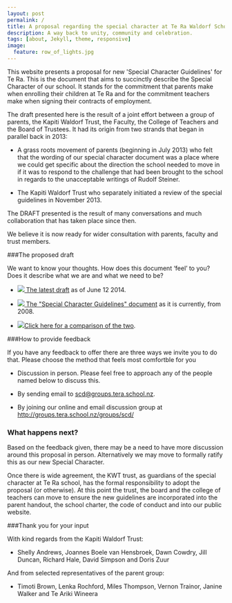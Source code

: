 ```yaml
---
layout: post
permalink: /
title: A proposal regarding the special character at Te Ra Waldorf School
description: A way back to unity, community and celebration.
tags: [about, Jekyll, theme, responsive]
image:
  feature: row_of_lights.jpg
---
```


This website presents a proposal for new 'Special Character Guidelines' for Te Ra. This is the document that aims to succinctly describe the Special Character of our school. It stands for the commitment that parents make when enrolling their children at Te Ra and for the commitment teachers make when signing their contracts of employment.

The draft presented here is the result of a joint effort between a group of parents, the Kapiti Waldorf Trust, the Faculty, the College of Teachers and the Board of Trustees. It had its origin from two strands that began in parallel back in 2013: 

- A grass roots movement of parents (beginning in July 2013) who felt that the wording of our special character document was a place where we could get specific about the direction the school needed to move in if it was to  respond to the challenge that had been brought to the school in regards to the unacceptable writings of Rudolf Steiner.

- The Kapiti Waldorf Trust who separately initiated a review of the special guidelines in November 2013. 

The DRAFT presented is the result of many conversations and much collaboration that has taken place since then. 

We believe it is now ready for wider consultation with parents, faculty and trust members. 

###The proposed draft

We want to know your thoughts. How does this document ‘feel’ to you? Does it describe what we are and what we need to be?

- <a href="{{site.url}}/proposal/Special_Character_Guiding_Principles_DRAFT_12_June_2014.pdf"><img src="{{site.url}}/images/pdf_icon.png" class="icon" /> The latest draft</a> as of June 12 2014.

- <a href="{{site.url}}/proposal/Guiding_Principles_as_now.pdf"><img src="{{site.url}}/images/pdf_icon.png" class="icon" /> The "Special Character Guidelines" document</a> as it is currently, from 2008.

- <a href="{{site.url}}/proposal/Guiding_Principles_Diff_April_2014_vs_2008.pdf"><img src="{{site.url}}/images/pdf_icon.png" class="icon" />Click here for a comparison of the two</a>.

###How to provide feedback

If you have any feedback to offer there are three ways we invite you to do that. Please choose the method that feels most comfortble for you 

- Discussion in person. Please feel free to approach any of the people named below to discuss this. 

- By sending email to <a href="mailto:scd@groups.tera.school.nz">scd@groups.tera.school.nz</a>.

- By joining our online and email discussion group at <a href="http://groups.tera.school.nz/groups/scd/">http://groups.tera.school.nz/groups/scd/</a>


### What happens next?

Based on the feedback given, there may be a need to have more discussion around this proposal in person. Alternatively we may move to formally ratify this as our new Special Character. 

Once there is wide agreement, the KWT trust, as guardians of the special character at Te Ra school, has the formal responsibility to adopt the proposal (or otherwise). At this point the trust, the board and the college of teachers can move to ensure the new guidelines are incorporated into the parent handout, the school charter, the code of conduct and into our public website.

###Thank you for your input

With kind regards from the Kapiti Waldorf Trust: 

- Shelly Andrews, Joannes Boele van Hensbroek, Dawn Cowdry, Jill Duncan, Richard Hale, David Simpson and Doris Zuur

And from selected representatives of the parent group:

- Timoti Brown, Lenka Rochford, Miles Thompson, Vernon Trainor, Janine Walker and Te Ariki Wineera



 
